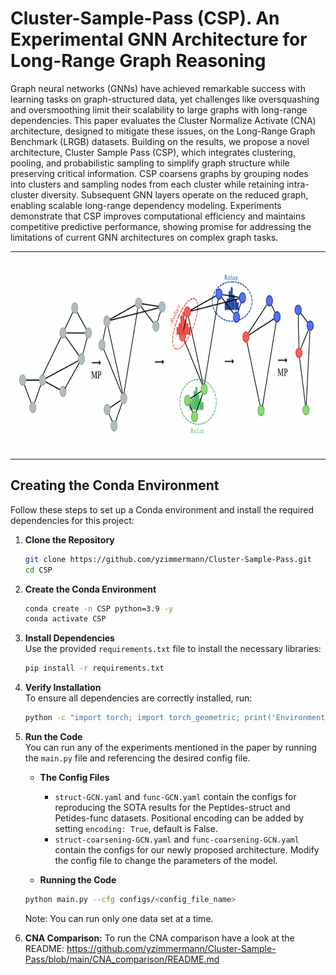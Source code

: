 # Cluster-Sample-Pass (CSP). An Experimental GNN Architecture for Long-Range Graph Reasoning

Graph neural networks (GNNs) have achieved remarkable success with learning tasks on graph-structured data, yet challenges like oversquashing and oversmoothing limit their scalability to large graphs with long-range dependencies. This paper evaluates the Cluster Normalize Activate (CNA) architecture, designed to mitigate these issues, on the Long-Range Graph Benchmark (LRGB) datasets. Building on the results, we propose a novel architecture, Cluster Sample Pass (CSP), which integrates clustering, pooling, and probabilistic sampling to simplify graph structure while preserving critical information. CSP coarsens graphs by grouping nodes into clusters and sampling nodes from each cluster while retaining intra-cluster diversity. Subsequent GNN layers operate on the reduced graph, enabling scalable long-range dependency modeling. Experiments demonstrate that CSP improves computational efficiency and maintains competitive predictive performance, showing promise for addressing the limitations of current GNN architectures on complex graph tasks. 

---

<img src="figures/CSP_arc_1.png" alt="CSP Architecture" width="950" height="300">

---

## Creating the Conda Environment

Follow these steps to set up a Conda environment and install the required dependencies for this project:  

1. **Clone the Repository**  
   ```bash
   git clone https://github.com/yzimmermann/Cluster-Sample-Pass.git
   cd CSP
   ```

2. **Create the Conda Environment**  
   ```bash
   conda create -n CSP python=3.9 -y
   conda activate CSP
   ```

3. **Install Dependencies**  
   Use the provided `requirements.txt` file to install the necessary libraries:  
   ```bash
   pip install -r requirements.txt
   ```

4. **Verify Installation**  
   To ensure all dependencies are correctly installed, run:  
   ```bash
   python -c "import torch; import torch_geometric; print('Environment setup successful!')"
   ```

5. **Run the Code**  
   You can run any of the experiments mentioned in the paper by running the `main.py` file and referencing the desired config file. 
   - **The Config Files**
      - `struct-GCN.yaml` and `func-GCN.yaml` contain the configs for reproducing the SOTA results for the Peptides-struct and Petides-func datasets. Positional encoding can be added by setting `encoding: True`, default is False.
      - `struct-coarsening-GCN.yaml` and `func-coarsening-GCN.yaml` contain the configs for our newly proposed architecture.
      Modify the config file to change the parameters of the model. 

   - **Running the Code**
   ```bash
   python main.py --cfg configs/<config_file_name>
   ```
   
   Note: You can run only one data set at a time.

6. **CNA Comparison:**
   To run the CNA comparison have a look at the README: https://github.com/yzimmermann/Cluster-Sample-Pass/blob/main/CNA_comparison/README.md
